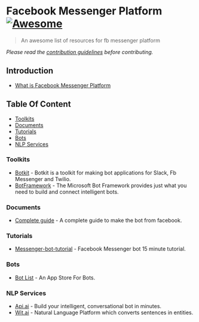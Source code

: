 # Facebook Messenger Platform [![Awesome](https://cdn.rawgit.com/sindresorhus/awesome/d7305f38d29fed78fa85652e3a63e154dd8e8829/media/badge.svg)](https://github.com/sindresorhus/awesome)
>An awesome list of resources for fb messenger platform  

*Please read the [contribution guidelines](contributing.md) before contributing.*

## Introduction
- [What is Facebook Messenger Platform](https://developers.facebook.com/products/messenger/)

## Table Of Content
- [Toolkits](#toolkit)
- [Documents](#documents)
- [Tutorials](#tutorials)
- [Bots](#bots)
- [NLP Services](#nlp-services)

### Toolkits
- [Botkit](https://github.com/howdyai/botkit) - Botkit is a toolkit for making bot applications for Slack, Fb Messenger and Twilio.
- [BotFramework](https://github.com/Microsoft/BotBuilder) - The Microsoft Bot Framework provides just what you need to build and connect intelligent bots.

### Documents
- [Complete guide](https://developers.facebook.com/docs/messenger-platform/implementation) - A complete guide to make the bot from facebook.

### Tutorials
- [Messenger-bot-tutorial](https://github.com/jw84/messenger-bot-tutorial) - Facebook Messenger bot 15 minute tutorial.

### Bots
- [Bot List](https://botlist.co/) - An App Store For Bots.

### NLP Services
- [Api.ai](http://content.api.ai/facebook-messenger-bot) - Build your intelligent, conversational bot in minutes.
- [Wit.ai](https://wit.ai/) - Natural Language Platform which converts sentences in entities.
